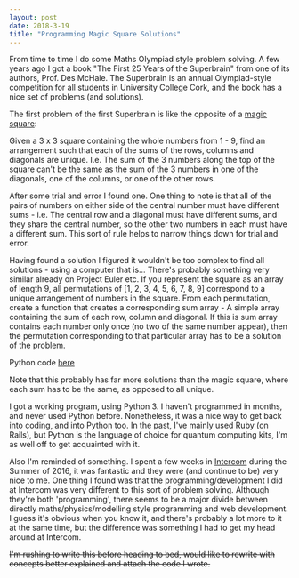 ```yaml
---
layout: post
date: 2018-3-19
title: "Programming Magic Square Solutions"
---
```


From time to time I do some Maths Olympiad style problem solving.  A few years ago I got a book "The First 25 Years of the Superbrain" from one of its authors, Prof.  Des McHale.  The Superbrain is an annual Olympiad-style competition for all students in University College Cork, and the book has a nice set of problems (and solutions).

The first problem of the first Superbrain is like the opposite of a [magic square](https://en.wikipedia.org/wiki/Magic_square):

Given a 3 x 3 square containing the whole numbers from 1 - 9, find an arrangement such that each of the sums of the rows, columns and diagonals are unique.  I.e. The sum of the 3 numbers along the top of the square can't be the same as the sum of the 3 numbers in one of the diagonals, one of the columns, or one of the other rows.

After some trial and error I found one.  One thing to note is that all of the pairs of numbers on either side of the central number must have different sums - i.e. The central row and a diagonal must have different sums, and they share the central number, so the other two numbers in each must have a different sum.  This sort of rule helps to narrow things down for trial and error.

Having found a solution I figured it wouldn't be too complex to find all solutions - using a computer that is...  There's probably something very similar already on Project Euler etc.  If you represent the square as an array of length 9, all permutations of [1, 2, 3, 4, 5, 6, 7, 8, 9] correspond to a unique arrangement of numbers in the square.  From each permutation, create a function that creates a corresponding sum array - A simple array containing the sum of each row, column and diagonal.  If this is sum array contains each number only once (no two of the same number appear), then the permutation corresponding to that particular array has to be a solution of the problem.

Python code [here](../hello.py)

Note that this probably has far more solutions than the magic square, where each sum has to be the same, as opposed to all unique.

I got a working program, using Python 3.  I haven't programmed in months, and never used Python before.  Nonetheless, it was a nice way to get back into coding, and into Python too.  In the past, I've mainly used Ruby (on Rails), but Python is the language of choice for quantum computing kits, I'm as well off to get acquainted with it.

Also I'm reminded of something.  I spent a few weeks in [Intercom](https://www.intercom.com/) during the Summer of 2016, it was fantastic and they were (and continue to be) very nice to me.  One thing I found was that the programming/development I did at Intercom was very different to this sort of problem solving.  Although they're both 'programming', there seems to be a major divide between directly maths/physics/modelling style programming and web development.  I guess it's obvious when you know it, and there's probably a lot more to it at the same time, but the difference was something I had to get my head around at Intercom.

~~I'm rushing to write this before heading to bed, would like to rewrite with concepts better explained and attach the code I wrote.~~ 
